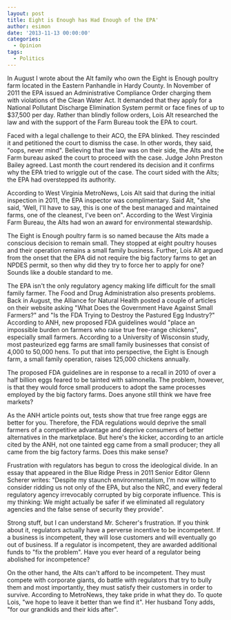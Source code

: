 ```yaml
---
layout: post
title: Eight is Enough has Had Enough of the EPA'
author: esimon
date: '2013-11-13 00:00:00'
categories:
  - Opinion
tags:
  - Politics
---
```

In August I wrote about the Alt family who own the Eight is Enough poultry farm located in the Eastern Panhandle in Hardy County. In November of 2011 the EPA issued an Administrative Compliance Order charging them with violations of the Clean Water Act. It demanded that they apply for a National Pollutant Discharge Elimination System permit or face fines of up to $37,500 per day. Rather than blindly follow orders, Lois Alt researched the law and with the support of the Farm Bureau took the EPA to court. 

Faced with a legal challenge to their ACO, the EPA blinked. They rescinded it and petitioned the court to dismiss the case. In other words, they said, "oops, never mind". Believing that the law was on their side, the Alts and the Farm bureau asked the court to proceed with the case. Judge John Preston Bailey agreed. Last month the court rendered its decision and it confirms why the EPA tried to wriggle out of the case. The court sided with the Alts; the EPA had overstepped its authority. 

According to West Virginia MetroNews, Lois Alt said that during the initial inspection in 2011, the EPA inspector was complimentary. Said Alt, "she said, ‘Well, I'll have to say, this is one of the best managed and maintained farms, one of the cleanest, I've been on". According to the West Virginia Farm Bureau, the Alts had won an award for environmental stewardship. 

The Eight is Enough poultry farm is so named because the Alts made a conscious decision to remain small. They stopped at eight poultry houses and their operation remains a small family business. Further, Lois Alt argued from the onset that the EPA did not require the big factory farms to get an NPDES permit, so then why did they try to force her to apply for one? Sounds like a double standard to me. 

The EPA isn't the only regulatory agency making life difficult for the small family farmer. The Food and Drug Administration also presents problems. Back in August, the Alliance for Natural Health posted a couple of articles on their website asking "What Does the Government Have Against Small Farmers?" and "Is the FDA Trying to Destroy the Pastured Egg Industry?" According to ANH, new proposed FDA guidelines would "place an impossible burden on farmers who raise true free-range chickens", especially small farmers. According to a University of Wisconsin study, most pasteurized egg farms are small family businesses that consist of 4,000 to 50,000 hens. To put that into perspective, the Eight is Enough farm, a small family operation, raises 125,000 chickens annually. 

The proposed FDA guidelines are in response to a recall in 2010 of over a half billion eggs feared to be tainted with salmonella. The problem, however, is that they would force small producers to adopt the same processes employed by the big factory farms. Does anyone still think we have free markets? 

As the ANH article points out, tests show that true free range eggs are better for you. Therefore, the FDA regulations would deprive the small farmers of a competitive advantage and deprive consumers of better alternatives in the marketplace. But here's the kicker, according to an article cited by the ANH, not one tainted egg came from a small producer; they all came from the big factory farms. Does this make sense? 

Frustration with regulators has begun to cross the ideological divide. In an essay that appeared in the Blue Ridge Press in 2011 Senior Editor Glenn Scherer writes: "Despite my staunch environmentalism, I'm now willing to consider ridding us not only of the EPA, but also the NRC, and every federal regulatory agency irrevocably corrupted by big corporate influence. This is my thinking: We might actually be safer if we eliminated all regulatory agencies and the false sense of security they provide". 

Strong stuff, but I can understand Mr. Scherer's frustration. If you think about it, regulators actually have a perverse incentive to be incompetent. If a business is incompetent, they will lose customers and will eventually go out of business. If a regulator is incompetent, they are awarded additional funds to "fix the problem". Have you ever heard of a regulator being abolished for incompetence? 

On the other hand, the Alts can't afford to be incompetent. They must compete with corporate giants, do battle with regulators that try to bully them and most importantly, they must satisfy their customers in order to survive. According to MetroNews, they take pride in what they do. To quote Lois, "we hope to leave it better than we find it". Her husband Tony adds, "for our grandkids and their kids after". 

